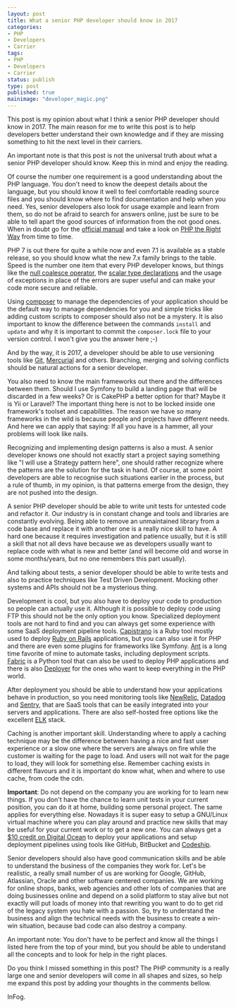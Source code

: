 ```yaml
---
layout: post
title: What a senior PHP developer should know in 2017
categories:
- PHP
- Developers
- Carrier
tags:
- PHP
- Developers
- Carrier
status: publish
type: post
published: true
mainimage: "developer_magic.png"
---
```


This post is my opinion about what I think a senior PHP developer should know
in 2017. The main reason for me to write this post is to help developers better
understand their own knowledge and if they are missing something to hit the
next level in their carriers.

An important note is that this post is not the universal truth about what a
senior PHP developer should know. Keep this in mind and enjoy the reading.

Of course the number one requirement is a good understanding about the PHP
language. You don't need to know the deepest details about the language, but
you should know it well to feel comfortable reading source files and you should
know where to find documentation and help when you need. Yes, senior developers
also look for usage example and learn from them, so do not be afraid to search
for answers online, just be sure to be able to tell apart the good sources of
information from the not good ones. When in doubt go for the
[official manual](http://php.net/docs.php) and take a look on
[PHP the Right Way](http://www.phptherightway.com/) from time to time.

PHP 7 is out there for quite a while now and even 7.1 is available as a stable
release, so you should know what the new 7.x family brings to the table. Speed
is the number one item that every PHP developer knows, but things like
the [null coalesce operator](http://php.net/manual/de/migration70.new-features.php#migration70.new-features.null-coalesce-op),
the [scalar type declarations](http://php.net/manual/de/migration70.new-features.php#migration70.new-features.scalar-type-declarations)
and the usage of exceptions in place of the errors are super useful and can make
your code more secure and reliable.

Using [composer](https://getcomposer.org/) to manage the dependencies of your
application should be the default way to manage dependencies for you and simple
tricks like adding custom scripts to composer should also not be a mystery.
It is also important to know the difference between the commands `install` and
`update` and why it is important to commit the `composer.lock` file to your
version control. I won't give you the answer here ;-)

And by the way, it is 2017, a developer should be able to use versioning tools
like [Git](https://git-scm.com/), [Mercurial](https://www.mercurial-scm.org/) and
others. Branching, merging and solving conflicts should be natural actions for
a senior developer.

You also need to know  the main frameworks out there and the differences between
them. Should I use Symfony to build a landing page that will be discarded in a
few weeks? Or is CakePHP a better option for that? Maybe it is Yii or Laravel?
The important thing here is not to be locked inside one framework's toolset
and capabilities. The reason we have so many frameworks in the wild is because
people and projects have different needs. And here we can apply that saying:
If all you have is a hammer, all your problems will look like nails.

Recognizing and implementing design patterns is also a must. A senior developer
knows one should not exactly start a project saying something like "I will use
a Strategy pattern here", one should rather recognize where the patterns are the
solution for the task in hand. Of course, at some point developers are able to
recognise such situations earlier in the process, but a rule of thumb, in my
opinion, is that patterns emerge from the design, they are not pushed into the
design.

A senior PHP developer should be able to write unit tests for untested code and
refactor it. Our industry is in constant change and tools and libraries are
constantly evolving. Being able to remove an unmaintained library from a code
base and replace it with another one is a really nice skill to have. A hard one
because it requires investigation and patience usually, but it is still a skill
that not all devs have because we as developers usually want to replace code
with what is new and better (and will become old and worse in some months/years,
but no one remembers this part usually).

And talking about tests, a senior developer should be able to write tests and
also to practice techniques like Test Driven Development. Mocking other systems
and APIs should not be a mysterious thing.

Development is cool, but you also have to deploy your code to production so
people can actually use it. Although it is possible to deploy code using FTP
this should not be the only option you know. Specialized deployment tools are
not hard to find and you can always get some experience with some SaaS
deployment pipeline tools. [Capistrano](http://capistranorb.com/) is a Ruby tool
mostly used to deploy [Ruby on Rails](http://rubyonrails.org/) applications, but
you can also use it for PHP and there are even some plugins for frameworks like
Symfony. [Ant](http://ant.apache.org/) is a long time favorite of mine to
automate tasks, including deployment scripts. [Fabric](http://www.fabfile.org/)
is a Python tool that can also be used to deploy PHP applications and there is
also [Deployer](https://deployer.org/) for the ones who want to keep everything
in the PHP world.

After deployment you should be able to understand how your applications behave
in production, so you need monitoring tools like [NewRelic](https://newrelic.com/),
[Datadog](https://www.datadoghq.com/) and [Sentry](https://sentry.io/welcome/),
that are SaaS tools that can be easily integrated into your servers and applications.
There are also self-hosted free options like the excellent [ELK](https://www.elastic.co/products)
stack.

Caching is another important skill. Understanding where to apply a caching
technique may be the difference between having a nice and fast user experience
or a slow one where the servers are always on fire while the customer is waiting
for the page to load. And users will not wait for the page to load, they will look
for something else. Remember caching exists in different flavours and it is
important do know what, when and where to use cache, from code the cdn.

**Important**: Do not depend on the company you are working for to learn new things.
If you don't have the chance to learn unit tests in your current position, you can
do it at home, building some personal project. The same applies for everything else.
Nowadays it is super easy to setup a GNU/Linux virtual machine where you can play
around and practice new skills that may be useful for your current work or to get
a new one. You can always get a [$10 credit on Digital Ocean](https://m.do.co/c/1059a87d7c47)
to deploy your applications and setup deployment pipelines using tools like GitHub,
BitBucket and [Codeship](https://codeship.com/).

Senior developers should also have good communication skills and be able to
understand the business of the companies they work for. Let's be realistic, a
really small number of us are working for Google, GitHub, Atlassian, Oracle and
other software centered companies. We are working for online shops, banks,
web agencies and other lots of companies that are doing businesses online and
depend on a solid platform to stay alive but not exactly will put loads of
money into that rewriting you want to do to get rid of the legacy system you
hate with a passion. So, try to understand the business and align the technical
needs with the business to create a win-win situation, because bad code can
also destroy a company.

An important note: You don't have to be perfect and know all the things I listed
here from the top of your mind, but you should be able to understand all the
concepts and to look for help in the right places.

Do you think I missed something in this post? The PHP community is a really
large one and senior developers will come in all shapes and sizes, so help me
expand this post by adding your thoughts in the comments bellow.

InFog.
